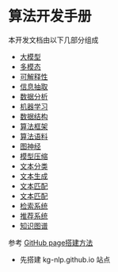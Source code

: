 # 算法开发手册


本开发文档由以下几部分组成


* [大模型](https://kg-nlp.github.io/Algorithm-Project-Manual/大模型/)
* [多模态](https://kg-nlp.github.io/Algorithm-Project-Manual/多模态/)
* [可解释性](https://kg-nlp.github.io/Algorithm-Project-Manual/可解释性/)
* [信息抽取](https://kg-nlp.github.io/Algorithm-Project-Manual/信息抽取/)
* [数据分析](https://kg-nlp.github.io/Algorithm-Project-Manual/数据分析/)
* [机器学习](https://kg-nlp.github.io/Algorithm-Project-Manual/机器学习/)
* [数据结构](https://kg-nlp.github.io/Algorithm-Project-Manual/数据结构/)
* [算法框架](https://kg-nlp.github.io/Algorithm-Project-Manual/算法框架/)
* [算法语料](https://kg-nlp.github.io/Algorithm-Project-Manual/算法语料/)
* [图神经](https://kg-nlp.github.io/Algorithm-Project-Manual/图神经/)
* [模型压缩](https://kg-nlp.github.io/Algorithm-Project-Manual/模型压缩/)
* [文本分类](https://kg-nlp.github.io/Algorithm-Project-Manual/文本分类/)
* [文本生成](https://kg-nlp.github.io/Algorithm-Project-Manual/文本生成/)
* [文本匹配](https://kg-nlp.github.io/Algorithm-Project-Manual/文本匹配/)
* [文本匹配](https://kg-nlp.github.io/Algorithm-Project-Manual/文本匹配/)
* [检索系统](https://kg-nlp.github.io/Algorithm-Project-Manual/检索系统/)
* [推荐系统](https://kg-nlp.github.io/Algorithm-Project-Manual/推荐系统/)
* [知识图谱](https://kg-nlp.github.io/Algorithm-Project-Manual/知识图谱/)   






参考 [GitHub page搭建方法](https://zhuanlan.zhihu.com/p/323457078)
* 先搭建 kg-nlp.github.io 站点
